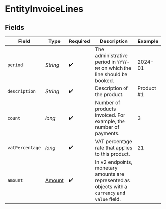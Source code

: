 # EntityInvoiceLines


## Fields

| Field                                                                                             | Type                                                                                              | Required                                                                                          | Description                                                                                       | Example                                                                                           |
| ------------------------------------------------------------------------------------------------- | ------------------------------------------------------------------------------------------------- | ------------------------------------------------------------------------------------------------- | ------------------------------------------------------------------------------------------------- | ------------------------------------------------------------------------------------------------- |
| `period`                                                                                          | *String*                                                                                          | :heavy_check_mark:                                                                                | The administrative period in `YYYY-MM` on which the line should be booked.                        | 2024-01                                                                                           |
| `description`                                                                                     | *String*                                                                                          | :heavy_check_mark:                                                                                | Description of the product.                                                                       | Product #1                                                                                        |
| `count`                                                                                           | *long*                                                                                            | :heavy_check_mark:                                                                                | Number of products invoiced. For example, the number of payments.                                 | 3                                                                                                 |
| `vatPercentage`                                                                                   | *long*                                                                                            | :heavy_check_mark:                                                                                | VAT percentage rate that applies to this product.                                                 | 21                                                                                                |
| `amount`                                                                                          | [Amount](../../models/components/Amount.md)                                                       | :heavy_check_mark:                                                                                | In v2 endpoints, monetary amounts are represented as objects with a `currency` and `value` field. |                                                                                                   |